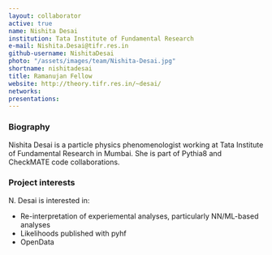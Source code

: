 ```yaml
---
layout: collaborator
active: true
name: Nishita Desai
institution: Tata Institute of Fundamental Research
e-mail: Nishita.Desai@tifr.res.in
github-username: NishitaDesai
photo: "/assets/images/team/Nishita-Desai.jpg"
shortname: nishitadesai
title: Ramanujan Fellow
website: http://theory.tifr.res.in/~desai/
networks:
presentations:
---
```


### Biography

Nishita Desai is a particle physics phenomenologist working at Tata Institute of Fundamental Research in Mumbai.  She is part of Pythia8 and CheckMATE code collaborations.

### Project interests

N. Desai is interested in:
* Re-interpretation of experiemental analyses, particularly NN/ML-based analyses
* Likelihoods published with pyhf
* OpenData
